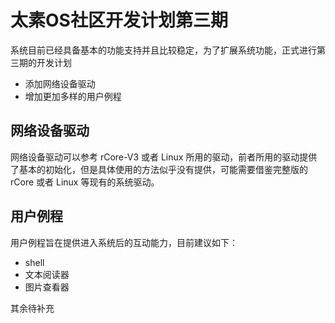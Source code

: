 # 太素OS社区开发计划第三期

系统目前已经具备基本的功能支持并且比较稳定，为了扩展系统功能，正式进行第三期的开发计划

* 添加网络设备驱动
* 增加更加多样的用户例程

## 网络设备驱动

网络设备驱动可以参考 rCore-V3 或者 Linux 所用的驱动，前者所用的驱动提供了基本的初始化，但是具体使用的方法似乎没有提供，可能需要借鉴完整版的 rCore 或者 Linux 等现有的系统驱动。

## 用户例程

用户例程旨在提供进入系统后的互动能力，目前建议如下：

* shell
* 文本阅读器
* 图片查看器

其余待补充